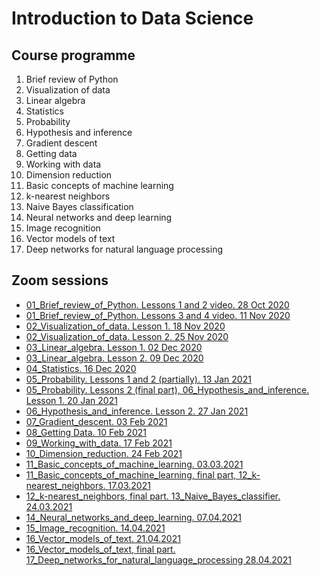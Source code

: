 # Introduction to Data Science

## Course programme

1. Brief review of Python
1. Visualization of data
1. Linear algebra
1. Statistics
1. Probability
1. Hypothesis and inference
1. Gradient descent
1. Getting data
1. Working with data
1. Dimension reduction
1. Basic concepts of machine learning
1. k-nearest neighbors
1. Naive Bayes classification
1. Neural networks and deep learning
1. Image recognition
1. Vector models of text
1. Deep networks for natural language processing

## Zoom sessions

- [01_Brief_review_of_Python. Lessons 1 and 2 video. 28 Oct 2020](https://drive.google.com/file/d/1uR_J3UKTWKaeXah56Ro9ReAN9miBywxE/view?usp=sharing)
- [01_Brief_review_of_Python. Lessons 3 and 4 video. 11 Nov 2020](https://drive.google.com/file/d/1Fl52XiTQlZgfaFYgJ8KcKza4Rk5amZPr/view?usp=sharing)
- [02_Visualization_of_data. Lesson 1. 18 Nov 2020](https://drive.google.com/file/d/1awHThj9VWfXWzu4NWZEGHQsyrjl_S8Mp/view?usp=sharing)
- [02_Visualization_of_data. Lesson 2. 25 Nov 2020](https://drive.google.com/drive/folders/1zbj-rXLDVpMYHibNhJACLLel5HFxwBXL?usp=sharing)
- [03_Linear_algebra. Lesson 1. 02 Dec 2020](https://drive.google.com/file/d/1QLdU7VMm9lrWu7cp8kxff5kNwXivVUac/view?usp=sharing)
- [03_Linear_algebra. Lesson 2. 09 Dec 2020](https://drive.google.com/file/d/1d_fIIYCKeqxgjQK9gYUwOou2p1oI9pN4/view?usp=sharing)
- [04_Statistics. 16 Dec 2020](https://drive.google.com/file/d/11Kksr-jr1-c7uKtE0jh9dkvIQ9SBiZ2H/view?usp=sharing)
- [05_Probability. Lessons 1 and 2 (partially). 13 Jan 2021](https://drive.google.com/file/d/1AcEgpJzQTkKZ4L6-DqF6KZhukS1hzXTT/view?usp=sharing)
- [05_Probability. Lessons 2 (final part), 06_Hypothesis_and_inference. Lesson 1. 20 Jan 2021](https://drive.google.com/file/d/16PaAt28uU3Jk4vFgL77QE81wy0-P5K-1/view?usp=sharing)
- [06_Hypothesis_and_inference. Lesson 2. 27 Jan 2021](https://drive.google.com/file/d/1ghERPEjkhW3LUgyu0XRFzgm6ypU1chPQ/view?usp=sharing)
- [07_Gradient_descent. 03 Feb 2021](https://drive.google.com/file/d/1r0bXGGxShSLQsOYnLZEnDWMMYQHl_gXz/view?usp=sharing)
- [08_Getting Data. 10 Feb 2021](https://drive.google.com/file/d/1w9qjBpADGggZFhAaKjL35LAwwbZ-Ot9g/view?usp=sharing)
- [09_Working_with_data. 17 Feb 2021](https://drive.google.com/file/d/15pJJ5tJ7LMc4KluywJnMhHLr9O5vIzUO/view?usp=sharing)
- [10_Dimension_reduction. 24 Feb 2021](https://drive.google.com/file/d/15S4TWjuguTy-4BbIsPSdTzA7BZOu0SRh/view?usp=sharing)
- [11_Basic_concepts_of_machine_learning. 03.03.2021](https://drive.google.com/file/d/1ZmHwQ1Wz73gAhOutoBjGemwlLzSxTqVa/view?usp=sharing)
- [11_Basic_concepts_of_machine_learning, final part, 12_k-nearest_neighbors. 17.03.2021](https://drive.google.com/file/d/1DAWfaFicobYxmDSEaZabdf6CP0K56mXe/view?usp=sharing)
- [12_k-nearest_neighbors, final part. 13_Naive_Bayes_classifier. 24.03.2021](https://drive.google.com/file/d/19wjQy16vOjSReaCszl_2CmIKaoIND8na/view?usp=sharing)
- [14_Neural_networks_and_deep_learning. 07.04.2021](https://drive.google.com/file/d/181ZZyv_LwCvf6sAD_yiLVi5ccNfR8_gz/view?usp=sharing)
- [15_Image_recognition. 14.04.2021](https://drive.google.com/file/d/1xHP1yi8IysQQ-u_Y9XjfKp4RZCdtoyL-/view?usp=sharing)
- [16_Vector_models_of_text. 21.04.2021](https://drive.google.com/file/d/1j-HAbwaqUmvsiPAQqkQ6bMvPnj21FAIx/view?usp=sharing)
- [16_Vector_models_of_text, final part. 17_Deep_networks_for_natural_language_processing 28.04.2021](https://drive.google.com/file/d/1zX92IuVLUkjemyfrQs2G6CT2LaUwBAbv/view?usp=sharing)

